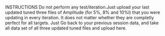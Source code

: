 INSTRUCTIONS 
Do not perform any test/iteration.Just upload your last updated tuned three files of Amplitude (for 5%, 8% and 10%l) that you were updating in every iteration. It does not matter whether they are completly perfect for all targets.
Just Go back to your previous session data, and take all data set of all three updated tuned files and upload here.
